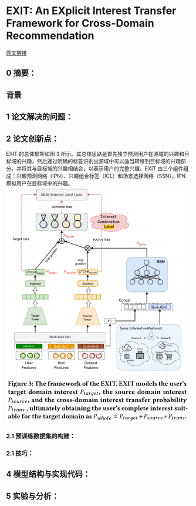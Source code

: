 # EXIT: An EXplicit Interest Transfer Framework for Cross-Domain Recommendation
[原文链接]()
## 0 摘要：


## 背景


## 1 论文解决的问题：


## 2 论文创新点：
EXIT 的总体框架如图 3 所示。其总体思路是首先独立预测用户在源域的兴趣和目标域的兴趣，然后通过明确的标签识别出源域中可以适当转移到目标域的兴趣部分，并将其与目标域的兴趣相结合，以表示用户的完整兴趣。EXIT 由三个组件组成：兴趣预测网络（IPN）、兴趣组合标签（ICL）和场景选择网络（SSN）。IPN 模拟用户在目标域中的兴趣。
![输入图片说明](/imgs/2025-09-20/EUGywpOV1ZM7jif9.png)


### 2.1 预训练数据集的构建：


### 2.1 技巧：


## 4 模型结构与实现代码：


## 5 实验与分析：

<!--stackedit_data:
eyJoaXN0b3J5IjpbMTg4MjEzNjcwM119
-->